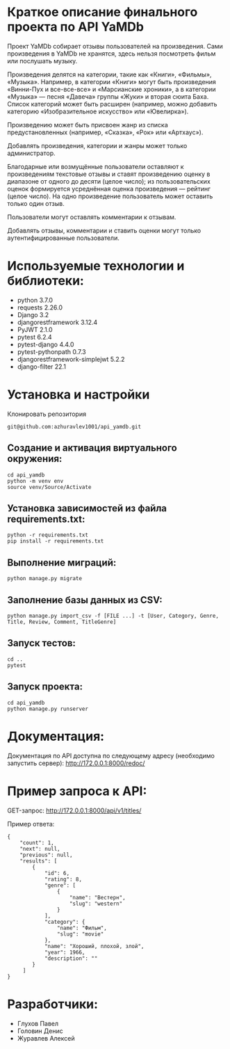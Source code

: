 # Краткое описание финального проекта по API YaMDb

Проект YaMDb собирает отзывы пользователей на произведения. Сами произведения в YaMDb не хранятся, здесь нельзя посмотреть фильм или послушать музыку.

Произведения делятся на категории, такие как «Книги», «Фильмы», «Музыка». Например, в категории «Книги» могут быть произведения «Винни-Пух и все-все-все» и «Марсианские хроники», а в категории «Музыка» — песня «Давеча» группы «Жуки» и вторая сюита Баха. Список категорий может быть расширен (например, можно добавить категорию «Изобразительное искусство» или «Ювелирка»).

Произведению может быть присвоен жанр из списка предустановленных (например, «Сказка», «Рок» или «Артхаус»).

Добавлять произведения, категории и жанры может только администратор.

Благодарные или возмущённые пользователи оставляют к произведениям текстовые отзывы и ставят произведению оценку в диапазоне от одного до десяти (целое число); из пользовательских оценок формируется усреднённая оценка произведения — рейтинг (целое число). На одно произведение пользователь может оставить только один отзыв.

Пользователи могут оставлять комментарии к отзывам.

Добавлять отзывы, комментарии и ставить оценки могут только аутентифицированные пользователи.

# Используемые технологии и библиотеки:
- python 3.7.0
- requests 2.26.0
- Django 3.2
- djangorestframework 3.12.4
- PyJWT 2.1.0
- pytest 6.2.4
- pytest-django 4.4.0
- pytest-pythonpath 0.7.3
- djangorestframework-simplejwt 5.2.2
- django-filter 22.1

# Установка и настройки
Клонировать репозитория
```
git@github.com:azhuravlev1001/api_yamdb.git
```
## Cоздание и активация виртуального окружения:
```
cd api_yamdb
python -m venv env
source venv/Source/Activate
```
## Установка зависимостей из файла requirements.txt:
```
python -r requirements.txt
pip install -r requirements.txt
```
## Выполнение миграций:
```
python manage.py migrate
```
## Заполнение базы данных из CSV:
```
python manage.py import_csv -f [FILE ...] -t [User, Category, Genre, Title, Review, Comment, TitleGenre]
```
## Запуск тестов:
```
cd ..
pytest
```
## Запуск проекта:
```
cd api_yamdb
python manage.py runserver
```
# Документация:

Документация по API доступна по следующему адресу (необходимо запустить сервер):
http://172.0.0.1:8000/redoc/

# Пример запроса к API:

GET-запрос: http://172.0.0.1:8000/api/v1/titles/

Пример ответа:
```
{
    "count": 1,
    "next": null,
    "previous": null,
    "results": [
        {
            "id": 6,
            "rating": 8,
            "genre": [
                {
                    "name": "Вестерн",
                    "slug": "western"
                }
            ],
            "category": {
                "name": "Фильм",
                "slug": "movie"
            },
            "name": "Хороший, плохой, злой",
            "year": 1966,
            "description": ""
        }
     ]
}
```

# Разработчики:
- Глухов Павел
- Головин Денис
- Журавлев Алексей

